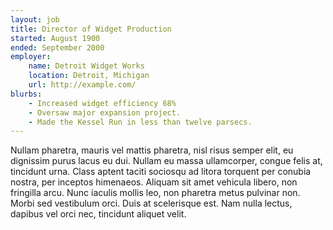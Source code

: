 ```yaml
---
layout: job
title: Director of Widget Production
started: August 1900
ended: September 2000
employer:
    name: Detroit Widget Works
    location: Detroit, Michigan
    url: http://example.com/
blurbs:
    - Increased widget efficiency 68%
    - Oversaw major expansion project.
    - Made the Kessel Run in less than twelve parsecs.
---
```

Nullam pharetra, mauris vel mattis pharetra, nisl risus semper elit, eu dignissim purus lacus eu dui. Nullam eu massa ullamcorper, congue felis at, tincidunt urna. Class aptent taciti sociosqu ad litora torquent per conubia nostra, per inceptos himenaeos. Aliquam sit amet vehicula libero, non fringilla arcu. Nunc iaculis mollis leo, non pharetra metus pulvinar non. Morbi sed vestibulum orci. Duis at scelerisque est. Nam nulla lectus, dapibus vel orci nec, tincidunt aliquet velit.	
